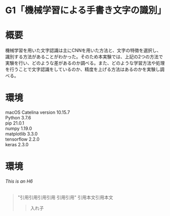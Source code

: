# G1「機械学習による手書き文字の識別」

# 概要
機械学習を用いた文字認識は主にCNNを用いた方法と、文字の特徴を選択し、識別する方法があることがわかった。そのため本実験では、上記の2つの方法で実験を行い、どのような差があるのか調べる。また、どのような学習方法や処理を行うことで文字認識をしているのか、精度を上げる方法はあるのかを実験し調べる。

# 環境 
macOS Catelina version 10.15.7  
Python                 3.7.6  
pip                    21.0.1  
numpy                  1.19.0  
matplotlib             3.3.0  
tensorflow             2.2.0  
keras                  2.3.0   

# 環境

###### This is an H6

> "引用引用引用引用
引用引用"
>引用本文引用本文
>>入れ子
